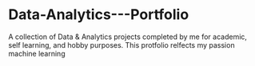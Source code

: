 # Data-Analytics---Portfolio
A collection of Data &amp; Analytics projects completed by me for academic, self learning, and hobby purposes.
This protfolio relfects my passion machine learning
